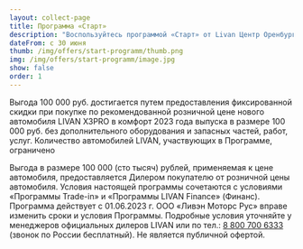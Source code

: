 ```yaml
---
layout: collect-page
title: Программа «Старт»
description: "Воспользуйтесь программой «Старт» от Livan Центр Оренбург для покупки вашего первого автомобиля Ливэн. Условия программы, преимущества и подробности здесь."
dateFrom: с 30 июня
thumb: /img/offers/start-programm/thumb.png
img: /img/offers/start-programm/image.jpg
show: false
order: 1
---
```


Выгода 100 000 руб. достигается путем предоставления фиксированной скидки при покупке по рекомендованной розничной цене нового автомобиля LIVAN X3PRO в комфорт 2023 года выпуска в размере 100 000 руб. без дополнительного оборудования и запасных частей, работ, услуг. Количество автомобилей  LIVAN, участвующих в Программе, ограничено

Выгода в размере 100 000 (сто тысяч) рублей, применяемая к цене автомобиля, предоставляется Дилером покупателю от розничной цены автомобиля. Условия настоящей программы сочетаются с условиями «Программы Trade-in» и «Программы LIVAN Finance» (Финанс). Программа действует с 01.06.2023 г. ООО «Ливэн Моторс Рус» вправе изменить сроки и условия Программы. Подробные условия уточняйте у менеджеров официальных дилеров LIVAN или по тел.: [8 800 700 6333](tel:+78007006333) (звонок по России бесплатный). Не является публичной офертой.